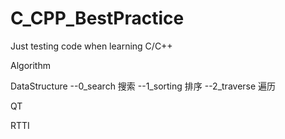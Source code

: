 # C_CPP_BestPractice
Just testing code when learning C/C++

Algorithm

DataStructure
  --0_search    搜索
  --1_sorting   排序
  --2_traverse  遍历

QT

RTTI
  
  
